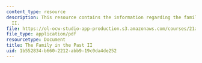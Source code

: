 ```yaml
---
content_type: resource
description: This resource contains the information regarding the family in the past
  II.
file: https://ol-ocw-studio-app-production.s3.amazonaws.com/courses/21a-230j-the-contemporary-american-family-spring-2004/1b552834b6602212abb919c0da4de252_MIT21A_230JS04_4wlter.pdf
file_type: application/pdf
resourcetype: Document
title: The Family in the Past II
uid: 1b552834-b660-2212-abb9-19c0da4de252
---
```

